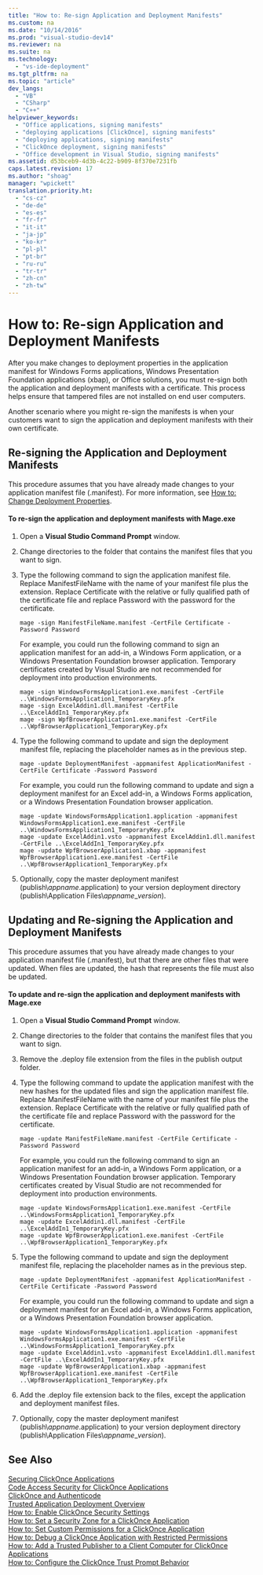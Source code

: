 ```yaml
---
title: "How to: Re-sign Application and Deployment Manifests"
ms.custom: na
ms.date: "10/14/2016"
ms.prod: "visual-studio-dev14"
ms.reviewer: na
ms.suite: na
ms.technology: 
  - "vs-ide-deployment"
ms.tgt_pltfrm: na
ms.topic: "article"
dev_langs: 
  - "VB"
  - "CSharp"
  - "C++"
helpviewer_keywords: 
  - "Office applications, signing manifests"
  - "deploying applications [ClickOnce], signing manifests"
  - "deploying applications, signing manifests"
  - "ClickOnce deployment, signing manifests"
  - "Office development in Visual Studio, signing manifests"
ms.assetid: d53bceb9-4d3b-4c22-b909-8f370e7231fb
caps.latest.revision: 17
ms.author: "shoag"
manager: "wpickett"
translation.priority.ht: 
  - "cs-cz"
  - "de-de"
  - "es-es"
  - "fr-fr"
  - "it-it"
  - "ja-jp"
  - "ko-kr"
  - "pl-pl"
  - "pt-br"
  - "ru-ru"
  - "tr-tr"
  - "zh-cn"
  - "zh-tw"
---
```

# How to: Re-sign Application and Deployment Manifests
After you make changes to deployment properties in the application manifest for Windows Forms applications, Windows Presentation Foundation applications (xbap), or Office solutions, you must re-sign both the application and deployment manifests with a certificate. This process helps ensure that tampered files are not installed on end user computers.  
  
 Another scenario where you might re-sign the manifests is when your customers want to sign the application and deployment manifests with their own certificate.  
  
## Re-signing the Application and Deployment Manifests  
 This procedure assumes that you have already made changes to your application manifest file (.manifest). For more information, see [How to: Change Deployment Properties](assetId:///66052a3a-8127-4964-8147-2477ef5d1472).  
  
#### To re-sign the application and deployment manifests with Mage.exe  
  
1.  Open a **Visual Studio Command Prompt** window.  
  
2.  Change directories to the folder that contains the manifest files that you want to sign.  
  
3.  Type the following command to sign the application manifest file. Replace ManifestFileName with the name of your manifest file plus the extension. Replace Certificate with the relative or fully qualified path of the certificate file and replace Password with the password for the certificate.  
  
    ```  
    mage -sign ManifestFileName.manifest -CertFile Certificate -Password Password  
    ```  
  
     For example, you could run the following command to sign an application manifest for an add-in, a Windows Form application, or a Windows Presentation Foundation browser application. Temporary certificates created by Visual Studio are not recommended for deployment into production environments.  
  
    ```  
    mage -sign WindowsFormsApplication1.exe.manifest -CertFile ..\WindowsFormsApplication1_TemporaryKey.pfx  
    mage -sign ExcelAddin1.dll.manifest -CertFile ..\ExcelAddIn1_TemporaryKey.pfx  
    mage -sign WpfBrowserApplication1.exe.manifest -CertFile ..\WpfBrowserApplication1_TemporaryKey.pfx  
    ```  
  
4.  Type the following command to update and sign the deployment manifest file, replacing the placeholder names as in the previous step.  
  
    ```  
    mage -update DeploymentManifest -appmanifest ApplicationManifest -CertFile Certificate -Password Password  
    ```  
  
     For example, you could run the following command to update and sign a deployment manifest for an Excel add-in, a Windows Forms application, or a Windows Presentation Foundation browser application.  
  
    ```  
    mage -update WindowsFormsApplication1.application -appmanifest WindowsFormsApplication1.exe.manifest -CertFile ..\WindowsFormsApplication1_TemporaryKey.pfx  
    mage -update ExcelAddin1.vsto -appmanifest ExcelAddin1.dll.manifest -CertFile ..\ExcelAddIn1_TemporaryKey.pfx  
    mage -update WpfBrowserApplication1.xbap -appmanifest WpfBrowserApplication1.exe.manifest -CertFile ..\WpfBrowserApplication1_TemporaryKey.pfx  
    ```  
  
5.  Optionally, copy the master deployment manifest (publish\\*appname*.application) to your version deployment directory (publish\Application Files\\*appname*_*version*).  
  
## Updating and Re-signing the Application and Deployment Manifests  
 This procedure assumes that you have already made changes to your application manifest file (.manifest), but that there are other files that were updated. When files are updated, the hash that represents the file must also be updated.  
  
#### To update and re-sign the application and deployment manifests with Mage.exe  
  
1.  Open a **Visual Studio Command Prompt** window.  
  
2.  Change directories to the folder that contains the manifest files that you want to sign.  
  
3.  Remove the .deploy file extension from the files in the publish output folder.  
  
4.  Type the following command to update the application manifest with the new hashes for the updated files and sign the application manifest file. Replace ManifestFileName with the name of your manifest file plus the extension. Replace Certificate with the relative or fully qualified path of the certificate file and replace Password with the password for the certificate.  
  
    ```  
    mage -update ManifestFileName.manifest -CertFile Certificate -Password Password  
    ```  
  
     For example, you could run the following command to sign an application manifest for an add-in, a Windows Form application, or a Windows Presentation Foundation browser application. Temporary certificates created by Visual Studio are not recommended for deployment into production environments.  
  
    ```  
    mage -update WindowsFormsApplication1.exe.manifest -CertFile ..\WindowsFormsApplication1_TemporaryKey.pfx  
    mage -update ExcelAddin1.dll.manifest -CertFile ..\ExcelAddIn1_TemporaryKey.pfx  
    mage -update WpfBrowserApplication1.exe.manifest -CertFile ..\WpfBrowserApplication1_TemporaryKey.pfx  
    ```  
  
5.  Type the following command to update and sign the deployment manifest file, replacing the placeholder names as in the previous step.  
  
    ```  
    mage -update DeploymentManifest -appmanifest ApplicationManifest -CertFile Certificate -Password Password  
    ```  
  
     For example, you could run the following command to update and sign a deployment manifest for an Excel add-in, a Windows Forms application, or a Windows Presentation Foundation browser application.  
  
    ```  
    mage -update WindowsFormsApplication1.application -appmanifest WindowsFormsApplication1.exe.manifest -CertFile ..\WindowsFormsApplication1_TemporaryKey.pfx  
    mage -update ExcelAddin1.vsto -appmanifest ExcelAddin1.dll.manifest -CertFile ..\ExcelAddIn1_TemporaryKey.pfx  
    mage -update WpfBrowserApplication1.xbap -appmanifest WpfBrowserApplication1.exe.manifest -CertFile ..\WpfBrowserApplication1_TemporaryKey.pfx  
    ```  
  
6.  Add the .deploy file extension back to the files, except the application and deployment manifest files.  
  
7.  Optionally, copy the master deployment manifest (publish\\*appname*.application) to your version deployment directory (publish\Application Files\\*appname*_*version*).  
  
## See Also  
 [Securing ClickOnce Applications](../deployment/securing-clickonce-applications.md)   
 [Code Access Security for ClickOnce Applications](../deployment/code-access-security-for-clickonce-applications.md)   
 [ClickOnce and Authenticode](../deployment/clickonce-and-authenticode.md)   
 [Trusted Application Deployment Overview](../deployment/trusted-application-deployment-overview.md)   
 [How to: Enable ClickOnce Security Settings](../deployment/how-to--enable-clickonce-security-settings.md)   
 [How to: Set a Security Zone for a ClickOnce Application](../deployment/how-to--set-a-security-zone-for-a-clickonce-application.md)   
 [How to: Set Custom Permissions for a ClickOnce Application](../deployment/how-to--set-custom-permissions-for-a-clickonce-application.md)   
 [How to: Debug a ClickOnce Application with Restricted Permissions](../deployment/how-to--debug-a-clickonce-application-with-restricted-permissions.md)   
 [How to: Add a Trusted Publisher to a Client Computer for ClickOnce Applications](../deployment/how-to--add-a-trusted-publisher-to-a-client-computer-for-clickonce-applications.md)   
 [How to: Configure the ClickOnce Trust Prompt Behavior](../deployment/how-to--configure-the-clickonce-trust-prompt-behavior.md)